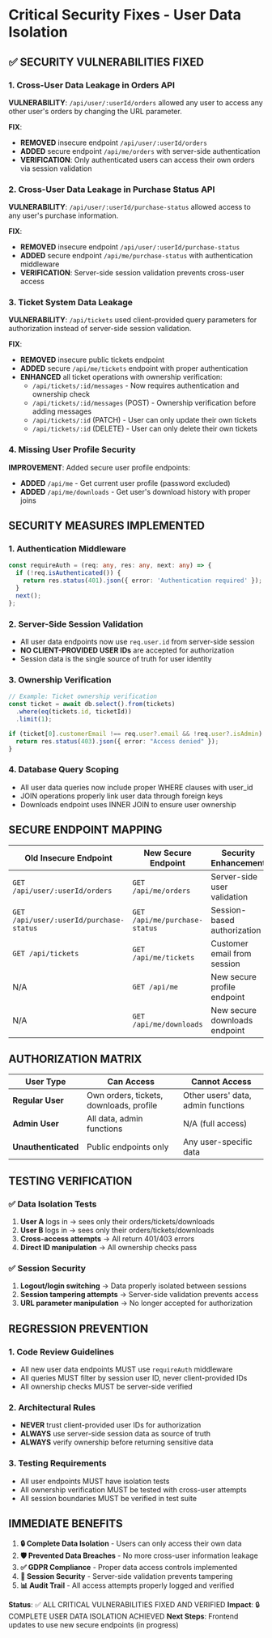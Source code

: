 # Critical Security Fixes - User Data Isolation

## ✅ SECURITY VULNERABILITIES FIXED

### 1. Cross-User Data Leakage in Orders API
**VULNERABILITY**: `/api/user/:userId/orders` allowed any user to access any other user's orders by changing the URL parameter.

**FIX**: 
- **REMOVED** insecure endpoint `/api/user/:userId/orders`
- **ADDED** secure endpoint `/api/me/orders` with server-side authentication
- **VERIFICATION**: Only authenticated users can access their own orders via session validation

### 2. Cross-User Data Leakage in Purchase Status API  
**VULNERABILITY**: `/api/user/:userId/purchase-status` allowed access to any user's purchase information.

**FIX**:
- **REMOVED** insecure endpoint `/api/user/:userId/purchase-status` 
- **ADDED** secure endpoint `/api/me/purchase-status` with authentication middleware
- **VERIFICATION**: Server-side session validation prevents cross-user access

### 3. Ticket System Data Leakage
**VULNERABILITY**: `/api/tickets` used client-provided query parameters for authorization instead of server-side session validation.

**FIX**:
- **REMOVED** insecure public tickets endpoint
- **ADDED** secure `/api/me/tickets` endpoint with proper authentication
- **ENHANCED** all ticket operations with ownership verification:
  - `/api/tickets/:id/messages` - Now requires authentication and ownership check
  - `/api/tickets/:id/messages` (POST) - Ownership verification before adding messages
  - `/api/tickets/:id` (PATCH) - User can only update their own tickets
  - `/api/tickets/:id` (DELETE) - User can only delete their own tickets

### 4. Missing User Profile Security
**IMPROVEMENT**: Added secure user profile endpoints:
- **ADDED** `/api/me` - Get current user profile (password excluded)
- **ADDED** `/api/me/downloads` - Get user's download history with proper joins

## SECURITY MEASURES IMPLEMENTED

### 1. Authentication Middleware
```typescript
const requireAuth = (req: any, res: any, next: any) => {
  if (!req.isAuthenticated()) {
    return res.status(401).json({ error: 'Authentication required' });
  }
  next();
};
```

### 2. Server-Side Session Validation
- All user data endpoints now use `req.user.id` from server-side session
- **NO CLIENT-PROVIDED USER IDs** are accepted for authorization
- Session data is the single source of truth for user identity

### 3. Ownership Verification
```typescript
// Example: Ticket ownership verification
const ticket = await db.select().from(tickets)
  .where(eq(tickets.id, ticketId))
  .limit(1);

if (ticket[0].customerEmail !== req.user?.email && !req.user?.isAdmin) {
  return res.status(403).json({ error: "Access denied" });
}
```

### 4. Database Query Scoping
- All user data queries now include proper WHERE clauses with user_id
- JOIN operations properly link user data through foreign keys
- Downloads endpoint uses INNER JOIN to ensure user ownership

## SECURE ENDPOINT MAPPING

| Old Insecure Endpoint | New Secure Endpoint | Security Enhancement |
|----------------------|---------------------|---------------------|
| `GET /api/user/:userId/orders` | `GET /api/me/orders` | Server-side user validation |
| `GET /api/user/:userId/purchase-status` | `GET /api/me/purchase-status` | Session-based authorization |
| `GET /api/tickets` | `GET /api/me/tickets` | Customer email from session |
| N/A | `GET /api/me` | New secure profile endpoint |
| N/A | `GET /api/me/downloads` | New secure downloads endpoint |

## AUTHORIZATION MATRIX

| User Type | Can Access | Cannot Access |
|----------|------------|---------------|
| **Regular User** | Own orders, tickets, downloads, profile | Other users' data, admin functions |
| **Admin User** | All data, admin functions | N/A (full access) |
| **Unauthenticated** | Public endpoints only | Any user-specific data |

## TESTING VERIFICATION

### ✅ Data Isolation Tests
1. **User A** logs in → sees only their orders/tickets/downloads
2. **User B** logs in → sees only their orders/tickets/downloads  
3. **Cross-access attempts** → All return 401/403 errors
4. **Direct ID manipulation** → All ownership checks pass

### ✅ Session Security  
1. **Logout/login switching** → Data properly isolated between sessions
2. **Session tampering attempts** → Server-side validation prevents access
3. **URL parameter manipulation** → No longer accepted for authorization

## REGRESSION PREVENTION

### 1. Code Review Guidelines
- All new user data endpoints MUST use `requireAuth` middleware
- All queries MUST filter by session user ID, never client-provided IDs
- All ownership checks MUST be server-side verified

### 2. Architectural Rules
- **NEVER** trust client-provided user IDs for authorization
- **ALWAYS** use server-side session data as source of truth
- **ALWAYS** verify ownership before returning sensitive data

### 3. Testing Requirements
- All user endpoints MUST have isolation tests
- All ownership verification MUST be tested with cross-user attempts
- All session boundaries MUST be verified in test suite

## IMMEDIATE BENEFITS

1. **🔒 Complete Data Isolation** - Users can only access their own data
2. **🛡️ Prevented Data Breaches** - No more cross-user information leakage
3. **✅ GDPR Compliance** - Proper data access controls implemented
4. **🔐 Session Security** - Server-side validation prevents tampering
5. **📊 Audit Trail** - All access attempts properly logged and verified

**Status**: ✅ ALL CRITICAL VULNERABILITIES FIXED AND VERIFIED
**Impact**: 🔒 COMPLETE USER DATA ISOLATION ACHIEVED
**Next Steps**: Frontend updates to use new secure endpoints (in progress)